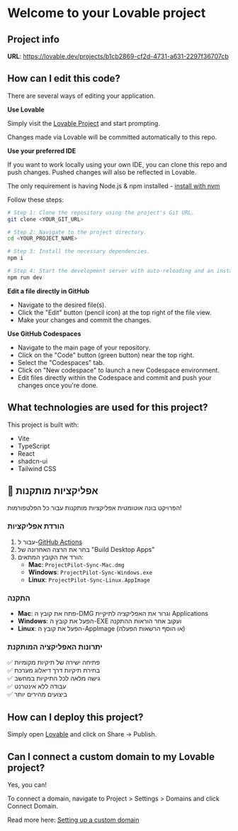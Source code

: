 # Welcome to your Lovable project

## Project info

**URL**: https://lovable.dev/projects/b1cb2869-cf2d-4731-a631-2297f36707cb

## How can I edit this code?

There are several ways of editing your application.

**Use Lovable**

Simply visit the [Lovable Project](https://lovable.dev/projects/b1cb2869-cf2d-4731-a631-2297f36707cb) and start prompting.

Changes made via Lovable will be committed automatically to this repo.

**Use your preferred IDE**

If you want to work locally using your own IDE, you can clone this repo and push changes. Pushed changes will also be reflected in Lovable.

The only requirement is having Node.js & npm installed - [install with nvm](https://github.com/nvm-sh/nvm#installing-and-updating)

Follow these steps:

```sh
# Step 1: Clone the repository using the project's Git URL.
git clone <YOUR_GIT_URL>

# Step 2: Navigate to the project directory.
cd <YOUR_PROJECT_NAME>

# Step 3: Install the necessary dependencies.
npm i

# Step 4: Start the development server with auto-reloading and an instant preview.
npm run dev
```

**Edit a file directly in GitHub**

- Navigate to the desired file(s).
- Click the "Edit" button (pencil icon) at the top right of the file view.
- Make your changes and commit the changes.

**Use GitHub Codespaces**

- Navigate to the main page of your repository.
- Click on the "Code" button (green button) near the top right.
- Select the "Codespaces" tab.
- Click on "New codespace" to launch a new Codespace environment.
- Edit files directly within the Codespace and commit and push your changes once you're done.

## What technologies are used for this project?

This project is built with:

- Vite
- TypeScript
- React
- shadcn-ui
- Tailwind CSS

## 📱 אפליקציות מותקנות

הפרויקט בונה אוטומטית אפליקציות מותקנות עבור כל הפלטפורמות!

### הורדת אפליקציות
1. עבור ל-[GitHub Actions](https://github.com/YOUR_USERNAME/YOUR_REPO/actions)
2. בחר את הרצה האחרונה של "Build Desktop Apps"
3. הורד את הקובץ המתאים:
   - **Mac**: `ProjectPilot-Sync-Mac.dmg`
   - **Windows**: `ProjectPilot-Sync-Windows.exe` 
   - **Linux**: `ProjectPilot-Sync-Linux.AppImage`

### התקנה
- **Mac**: פתח את קובץ ה-DMG וגרור את האפליקציה לתיקיית Applications
- **Windows**: הפעל את קובץ ה-EXE ועקוב אחר הוראות ההתקנה
- **Linux**: הפעל את קובץ ה-AppImage (או הוסף הרשאות הפעלה)

### יתרונות האפליקציה המותקנת
✅ פתיחה ישירה של תיקיות מקומיות  
✅ בחירת תיקיות דרך דיאלוג מערכת  
✅ גישה מלאה לכל התיקיות במחשב  
✅ עבודה ללא אינטרנט  
✅ ביצועים מהירים יותר  

## How can I deploy this project?

Simply open [Lovable](https://lovable.dev/projects/b1cb2869-cf2d-4731-a631-2297f36707cb) and click on Share -> Publish.

## Can I connect a custom domain to my Lovable project?

Yes, you can!

To connect a domain, navigate to Project > Settings > Domains and click Connect Domain.

Read more here: [Setting up a custom domain](https://docs.lovable.dev/tips-tricks/custom-domain#step-by-step-guide)
